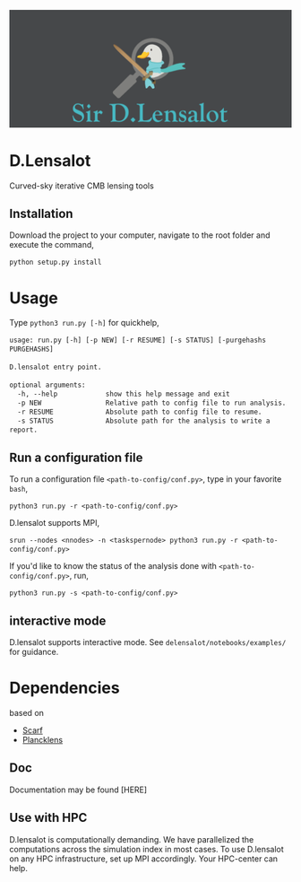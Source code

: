 ![D.lensalot logo](res/dlensalot2.PNG)
# D.Lensalot
Curved-sky iterative CMB lensing tools

## Installation
Download the project to your computer, navigate to the root folder and execute the command,

``` 
python setup.py install
```


# Usage

Type `python3 run.py [-h]` for quickhelp,
```
usage: run.py [-h] [-p NEW] [-r RESUME] [-s STATUS] [-purgehashs PURGEHASHS]

D.lensalot entry point.

optional arguments:
  -h, --help            show this help message and exit
  -p NEW                Relative path to config file to run analysis.
  -r RESUME             Absolute path to config file to resume.
  -s STATUS             Absolute path for the analysis to write a report.

```

## Run a configuration file

To run a configuration file `<path-to-config/conf.py>`, type in your favorite `bash`,
```
python3 run.py -r <path-to-config/conf.py>
```

D.lensalot supports MPI,

```
srun --nodes <nnodes> -n <taskspernode> python3 run.py -r <path-to-config/conf.py>
```

If you'd like to know the status of the analysis done with `<path-to-config/conf.py>`, run,
```
python3 run.py -s <path-to-config/conf.py>
```

## interactive mode

D.lensalot supports interactive mode. See `delensalot/notebooks/examples/` for guidance.




# Dependencies

 based on
  * [Scarf](https://github.com/samuelsimko/scarf)
  * [Plancklens](https://github.com/carronj/plancklens)

## Doc
Documentation may be found [HERE]


## Use with HPC
D.lensalot is computationally demanding.
We have parallelized the computations across the simulation index in most cases.
To use D.lensalot on any HPC infrastructure, set up MPI accordingly. Your HPC-center can help.